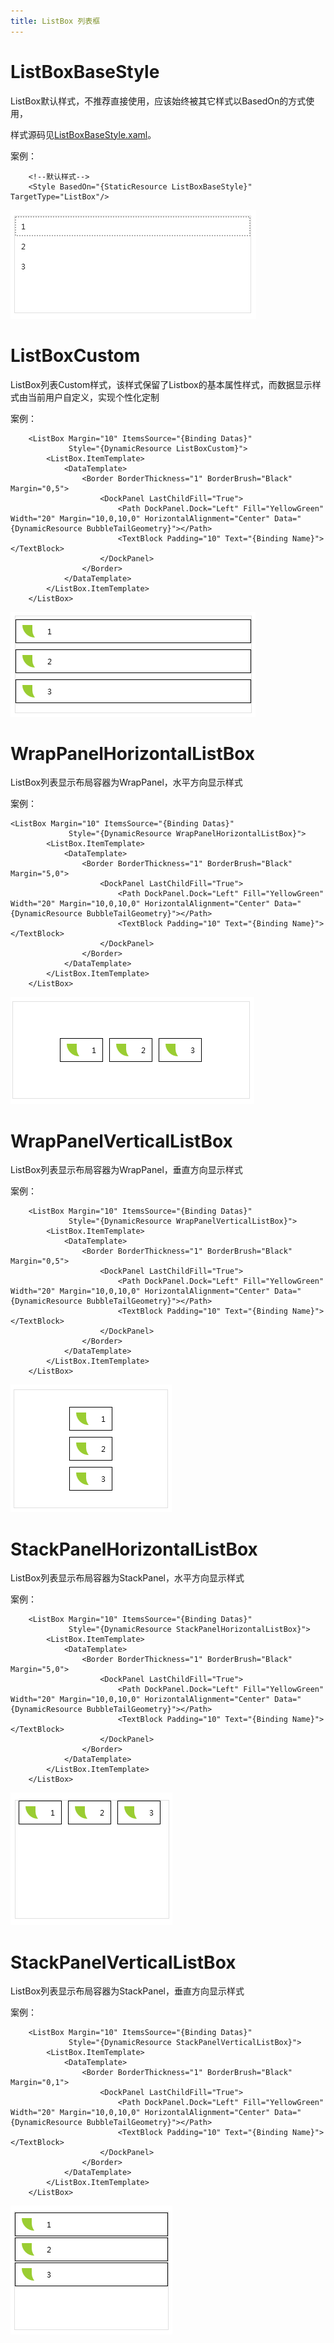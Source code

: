 ```yaml
---
title: ListBox 列表框
---
```


#  ListBoxBaseStyle

 ListBox默认样式，不推荐直接使用，应该始终被其它样式以BasedOn的方式使用，

样式源码见[ListBoxBaseStyle.xaml](https://github.com/HandyOrg/HandyControl/blob/master/src/Shared/HandyControl_Shared/Themes/Styles/Base/ListBoxBaseStyle.xaml )。

案例：

```
    <!--默认样式-->
    <Style BasedOn="{StaticResource ListBoxBaseStyle}" TargetType="ListBox"/>
```

![ListBox.BaseStyle](https://raw.githubusercontent.com/HandyOrg/HandyOrgResource/master/HandyControl/Doc/native_controls/ListBox.BaseStyle.png)

#  ListBoxCustom

ListBox列表Custom样式，该样式保留了Listbox的基本属性样式，而数据显示样式由当前用户自定义，实现个性化定制

案例：

```
    <ListBox Margin="10" ItemsSource="{Binding Datas}"  
             Style="{DynamicResource ListBoxCustom}">
        <ListBox.ItemTemplate>
            <DataTemplate>
                <Border BorderThickness="1" BorderBrush="Black" Margin="0,5">
                    <DockPanel LastChildFill="True">
                        <Path DockPanel.Dock="Left" Fill="YellowGreen" Width="20" Margin="10,0,10,0" HorizontalAlignment="Center" Data="{DynamicResource BubbleTailGeometry}"></Path>
                        <TextBlock Padding="10" Text="{Binding Name}"></TextBlock>
                    </DockPanel>
                </Border>
            </DataTemplate>
        </ListBox.ItemTemplate>
    </ListBox>
```



![ListBox.CustomStyle](https://raw.githubusercontent.com/HandyOrg/HandyOrgResource/master/HandyControl/Doc/native_controls/ListBox.CustomStyle.png)

#  WrapPanelHorizontalListBox

ListBox列表显示布局容器为WrapPanel，水平方向显示样式

案例：

```
<ListBox Margin="10" ItemsSource="{Binding Datas}"  
             Style="{DynamicResource WrapPanelHorizontalListBox}">
        <ListBox.ItemTemplate>
            <DataTemplate>
                <Border BorderThickness="1" BorderBrush="Black" Margin="5,0">
                    <DockPanel LastChildFill="True">
                        <Path DockPanel.Dock="Left" Fill="YellowGreen" Width="20" Margin="10,0,10,0" HorizontalAlignment="Center" Data="{DynamicResource BubbleTailGeometry}"></Path>
                        <TextBlock Padding="10" Text="{Binding Name}"></TextBlock>
                    </DockPanel>
                </Border>
            </DataTemplate>
        </ListBox.ItemTemplate>
    </ListBox>
```

![ListBox.WrapPanelHorizontalStyle](https://raw.githubusercontent.com/HandyOrg/HandyOrgResource/master/HandyControl/Doc/native_controls/ListBox.WrapPanelHorizontalStyle.png)

#  WrapPanelVerticalListBox

ListBox列表显示布局容器为WrapPanel，垂直方向显示样式

案例：

```
    <ListBox Margin="10" ItemsSource="{Binding Datas}"  
             Style="{DynamicResource WrapPanelVerticalListBox}">
        <ListBox.ItemTemplate>
            <DataTemplate>
                <Border BorderThickness="1" BorderBrush="Black" Margin="0,5">
                    <DockPanel LastChildFill="True">
                        <Path DockPanel.Dock="Left" Fill="YellowGreen" Width="20" Margin="10,0,10,0" HorizontalAlignment="Center" Data="{DynamicResource BubbleTailGeometry}"></Path>
                        <TextBlock Padding="10" Text="{Binding Name}"></TextBlock>
                    </DockPanel>
                </Border>
            </DataTemplate>
        </ListBox.ItemTemplate>
    </ListBox>
```

![ListBox.WrapPanelVerticalStyle](https://raw.githubusercontent.com/HandyOrg/HandyOrgResource/master/HandyControl/Doc/native_controls/ListBox.WrapPanelVerticalStyle.png)

#  StackPanelHorizontalListBox

ListBox列表显示布局容器为StackPanel，水平方向显示样式

案例：

```
    <ListBox Margin="10" ItemsSource="{Binding Datas}"  
             Style="{DynamicResource StackPanelHorizontalListBox}">
        <ListBox.ItemTemplate>
            <DataTemplate>
                <Border BorderThickness="1" BorderBrush="Black" Margin="5,0">
                    <DockPanel LastChildFill="True">
                        <Path DockPanel.Dock="Left" Fill="YellowGreen" Width="20" Margin="10,0,10,0" HorizontalAlignment="Center" Data="{DynamicResource BubbleTailGeometry}"></Path>
                        <TextBlock Padding="10" Text="{Binding Name}"></TextBlock>
                    </DockPanel>
                </Border>
            </DataTemplate>
        </ListBox.ItemTemplate>
    </ListBox>
```

![ListBox.StackPanelHorizontalStyle](https://raw.githubusercontent.com/HandyOrg/HandyOrgResource/master/HandyControl/Doc/native_controls/ListBox.StackPanelHorizontalStyle.png)

#  StackPanelVerticalListBox

ListBox列表显示布局容器为StackPanel，垂直方向显示样式

案例：

```
    <ListBox Margin="10" ItemsSource="{Binding Datas}"  
             Style="{DynamicResource StackPanelVerticalListBox}">
        <ListBox.ItemTemplate>
            <DataTemplate>
                <Border BorderThickness="1" BorderBrush="Black" Margin="0,1">
                    <DockPanel LastChildFill="True">
                        <Path DockPanel.Dock="Left" Fill="YellowGreen" Width="20" Margin="10,0,10,0" HorizontalAlignment="Center" Data="{DynamicResource BubbleTailGeometry}"></Path>
                        <TextBlock Padding="10" Text="{Binding Name}"></TextBlock>
                    </DockPanel>
                </Border>
            </DataTemplate>
        </ListBox.ItemTemplate>
    </ListBox>
```

![ListBox.StackPanelVerticalStyle](https://raw.githubusercontent.com/HandyOrg/HandyOrgResource/master/HandyControl/Doc/native_controls/ListBox.StackPanelVerticalStyle.png)